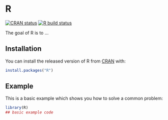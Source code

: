 
# R

<!-- badges: start -->
[![CRAN status](https://www.r-pkg.org/badges/version/R)](https://CRAN.R-project.org/package=R)
[![R build status](https://github.com/atusy/tidyhorseshoe/workflows/R-CMD-check/badge.svg)](https://github.com/atusy/tidyhorseshoe/actions)
<!-- badges: end -->

The goal of R is to ...

## Installation

You can install the released version of R from [CRAN](https://CRAN.R-project.org) with:

``` r
install.packages("R")
```

## Example

This is a basic example which shows you how to solve a common problem:

``` r
library(R)
## basic example code
```

